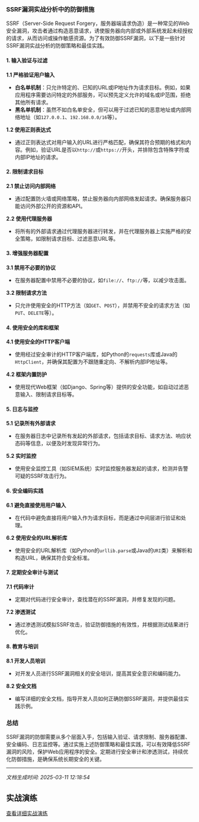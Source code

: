 ### SSRF漏洞实战分析中的防御措施

SSRF（Server-Side Request Forgery，服务器端请求伪造）是一种常见的Web安全漏洞，攻击者通过构造恶意请求，诱使服务器向内部或外部系统发起未经授权的请求，从而访问或操作敏感资源。为了有效防御SSRF漏洞，以下是一些针对SSRF漏洞实战分析的防御策略和最佳实践。

#### 1. 输入验证与过滤

**1.1 严格验证用户输入**
- **白名单机制**：只允许特定的、已知的URL或IP地址作为请求目标。例如，如果应用程序需要访问特定的外部服务，可以预先定义允许的域名或IP范围，拒绝其他所有请求。
- **黑名单机制**：虽然不如白名单安全，但可以用于过滤已知的恶意地址或内部网络地址（如`127.0.0.1`、`192.168.0.0/16`等）。

**1.2 使用正则表达式**
- 通过正则表达式对用户输入的URL进行严格匹配，确保其符合预期的格式和内容。例如，验证URL是否以`http://`或`https://`开头，并排除包含特殊字符或内部IP地址的请求。

#### 2. 限制请求目标

**2.1 禁止访问内部网络**
- 通过配置防火墙或网络策略，禁止服务器向内部网络发起请求。确保服务器只能访问外部公开的资源和API。

**2.2 使用代理服务器**
- 将所有的外部请求通过代理服务器进行转发，并在代理服务器上实施严格的安全策略，如限制请求目标、过滤恶意URL等。

#### 3. 增强服务器配置

**3.1 禁用不必要的协议**
- 在服务器配置中禁用不必要的协议，如`file://`、`ftp://`等，以减少攻击面。

**3.2 限制请求方法**
- 只允许使用安全的HTTP方法（如`GET`、`POST`），并禁用不安全的请求方法（如`PUT`、`DELETE`等）。

#### 4. 使用安全的库和框架

**4.1 使用安全的HTTP客户端**
- 使用经过安全审计的HTTP客户端库，如Python的`requests`库或Java的`HttpClient`，并确保其配置为不跟随重定向、不解析内部IP地址等。

**4.2 框架内置防护**
- 使用现代Web框架（如Django、Spring等）提供的安全功能，如自动过滤恶意输入、限制请求目标等。

#### 5. 日志与监控

**5.1 记录所有外部请求**
- 在服务器日志中记录所有发起的外部请求，包括请求目标、请求方法、响应状态码等信息，以便及时发现异常行为。

**5.2 实时监控**
- 使用安全监控工具（如SIEM系统）实时监控服务器发起的请求，检测并告警可疑的SSRF攻击行为。

#### 6. 安全编码实践

**6.1 避免直接使用用户输入**
- 在代码中避免直接将用户输入作为请求目标，而是通过中间层进行验证和处理。

**6.2 使用安全的URL解析库**
- 使用安全的URL解析库（如Python的`urllib.parse`或Java的`URI`类）来解析和构造URL，确保其符合安全标准。

#### 7. 定期安全审计与测试

**7.1 代码审计**
- 定期对代码进行安全审计，查找潜在的SSRF漏洞，并修复发现的问题。

**7.2 渗透测试**
- 通过渗透测试模拟SSRF攻击，验证防御措施的有效性，并根据测试结果进行优化。

#### 8. 教育与培训

**8.1 开发人员培训**
- 对开发人员进行SSRF漏洞相关的安全培训，提高其安全意识和编码能力。

**8.2 安全文档**
- 编写详细的安全文档，指导开发人员如何正确防御SSRF漏洞，并提供最佳实践示例。

### 总结

SSRF漏洞的防御需要从多个层面入手，包括输入验证、请求限制、服务器配置、安全编码、日志监控等。通过实施上述防御策略和最佳实践，可以有效降低SSRF漏洞的风险，保护Web应用程序的安全。定期进行安全审计和渗透测试，持续优化防御措施，是确保系统长期安全的关键。

---

*文档生成时间: 2025-03-11 12:18:54*


## 实战演练

[查看详细实战演练](SSRF漏洞实战分析的防御措施/详细资料/SSRF漏洞实战分析的防御措施_实战演练.md)



























